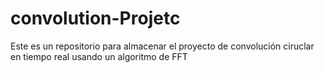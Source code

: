 # convolution-Projetc
Este es un repositorio para almacenar el proyecto de convolución ciruclar en tiempo real usando un algoritmo de FFT
